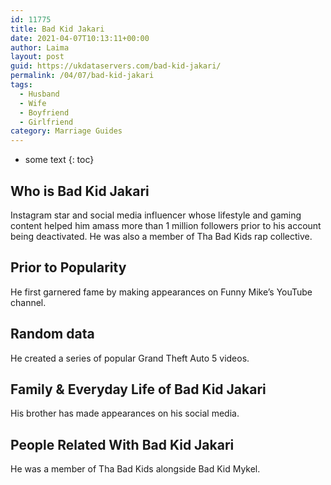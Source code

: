 ```yaml
---
id: 11775
title: Bad Kid Jakari
date: 2021-04-07T10:13:11+00:00
author: Laima
layout: post
guid: https://ukdataservers.com/bad-kid-jakari/
permalink: /04/07/bad-kid-jakari
tags:
  - Husband
  - Wife
  - Boyfriend
  - Girlfriend
category: Marriage Guides
---
```


* some text
{: toc}


## Who is Bad Kid Jakari
                  
                  
                  
Instagram star and social media influencer whose lifestyle and gaming content helped him amass more than 1 million followers prior to his account being deactivated. He was also a member of Tha Bad Kids rap collective. 
                  
              
            
              
            
                
                
                
## Prior to Popularity
                  
                  
                  
He first garnered fame by making appearances on Funny Mike&#8217;s YouTube channel.
                  
              
            
              
            
                
                
                
## Random data
                  
                  
                  
He created a series of popular Grand Theft Auto 5 videos.
                  
              
            
              
            
                
                
                
## Family & Everyday Life of Bad Kid Jakari
                  
                  
                  
His brother has made appearances on his social media. 
                  
              
            
              
            
                
                
                
## People Related With Bad Kid Jakari
                  
                  
                  
He was a member of Tha Bad Kids alongside Bad Kid Mykel. 
                  
              
            
              
            
                
              
            
              
              
            
            
              
            
          
          
          